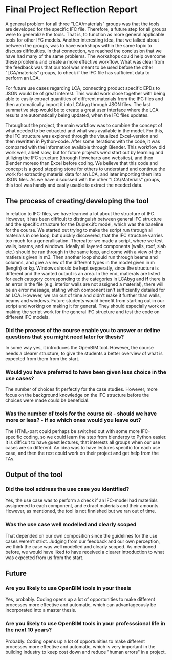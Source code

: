 # Final Project Reflection Report 
A general problem for all three "LCA/materials" groups was that the tools are developed for the specific IFC file. Therefore, a future step for all groups were to generalize the tools. That is, to function as more general applicable tools for other IFC models. Another interesting idea, that we talked about between the groups, was to have workshops within the same topic to discuss difficulties. In that connection, we reached the conclusion that we have had many of the same problems. The workshops could help overcome these problems and create a more effective workflow. What was clear from the feedback was that our tool was meant to be used before the other "LCA/materials" groups, to check if the IFC file has sufficient data to perform an LCA. 

For future use cases regarding LCA, connecting product specific EPDs to JSON would be of great interest. This would work close together with being able to easily extract quantities of different materials from the IFC files and then automatically import it into LCAbyg through JSON files. The last summative step would be to create a great user interface where the LCA results are automatically being updated, when the IFC files updates. 

Throughout the project, the main workflow was to combine the concept of what needed to be extracted and what was available in the model. For this, the IFC structure was explored through the visualized Excel-version and then rewritten in Python-code. After some iterations with the code, it was compared with the information available through Blender. This workflow did work well, albeit slow, but for future projects we'd start out by learning and utilizing the IFC structure (through flowcharts and websites), and then Blender moreso than Excel before coding. We believe that this code and concept is a good stepping stone for others to understand and continue the work for extracting material data for an LCA, and later importing them into JSON files. As we have discussed with the other "LCA/Materials" groups, this tool was handy and easily usable to extract the needed data. 

##  The process of creating/developing the tool
In relation to IFC-files, we have learned a lot about the structure of IFC. However, it has been difficult to distinguish between general IFC structure and the specific structure for the Duplex.ifc model, which was the baseline for the course. We started out trying to make the script run through all materials in one loop, but quickly discovered, that the IFC structure varries too much for a generallisation. Thereafter we made a script, where we test walls, beams, and windows. Ideally all layered components (walls, roof, slab etc.) should be run through in the same loop, and come with a view of the matierals given in m3. Then another loop should run through beams and columns, and give a view of the different types in the model given in m (length) or kg. Windows should be kept sepperatly, since the structure is different and the wanted output is an area. In the end, matierals are listed for each category corresponding to the categories in LCAbyg and **if** there is an error in the file (e.g. interior walls are not assigned a material), there will be an error message, stating which component isn't sufficiently detailed for an LCA.
However, we ran out of time and didn't make it further than walls, beams and windows. Future students would benefit from starting out in our script and working on making it for general. They should especially work on making the script work for the general IFC structure and test the code on different IFC models.  

### Did the process of the course enable you to answer or define questions that you might need later for thesis?
In some way yes, it introduces the OpenBIM tool. However, the course needs a clearer structure, to give the students a better overview of what is expected from them from the start. 

### Would you have preferred to have been given less choice in the use cases?
The number of choices fit perfectly for the case studies. However, more focus on the background knowledge on the IFC structure before the choices were made could be beneficial. 

### Was the number of tools for the course ok - should we have more or less? - if so which ones would you leave out?
The HTML-part could perhaps be switched out with some more IFC-specific coding, so we could learn the step from blenderpy to Python easier.
It is difficult to have guest lectures, that interests all groups when our use cases are so different. An idea was to have lectures specific for each use case, and then the rest could work on their project and get help from the TAs.  

## Output of the tool
### Did the tool address the use case you identified?
Yes, the use case was to perform a check if an IFC-model had materials assignened to each component, and extract materials and their amounts. However, as mentioned, the tool is not finnished but we ran out of time. 

### Was the use case well modelled and clearly scoped
That depended on our own composition since the guidelines for the use cases weren’t strict. Judging from our feedback and our own perception, we think the case was well modelled and clearly scoped.  As mentioned before, we would have liked to have received a clearer introduction to what was expected from us from the start. 

## Future
### Are you likely to use OpenBIM tools in your thesis
Yes, probably. Coding opens up a lot of opportunities to make different processes more effective and automatic, which can advantageously be incorporated into a master thesis. 

### Are you likely to use OpenBIM tools in your professsional life in the next 10 years?
Probably. Coding opens up a lot of opportunities to make different processes more effective and automatic, which is very important in the building industry to keep cost down and reduce "human errors" in a project. 

